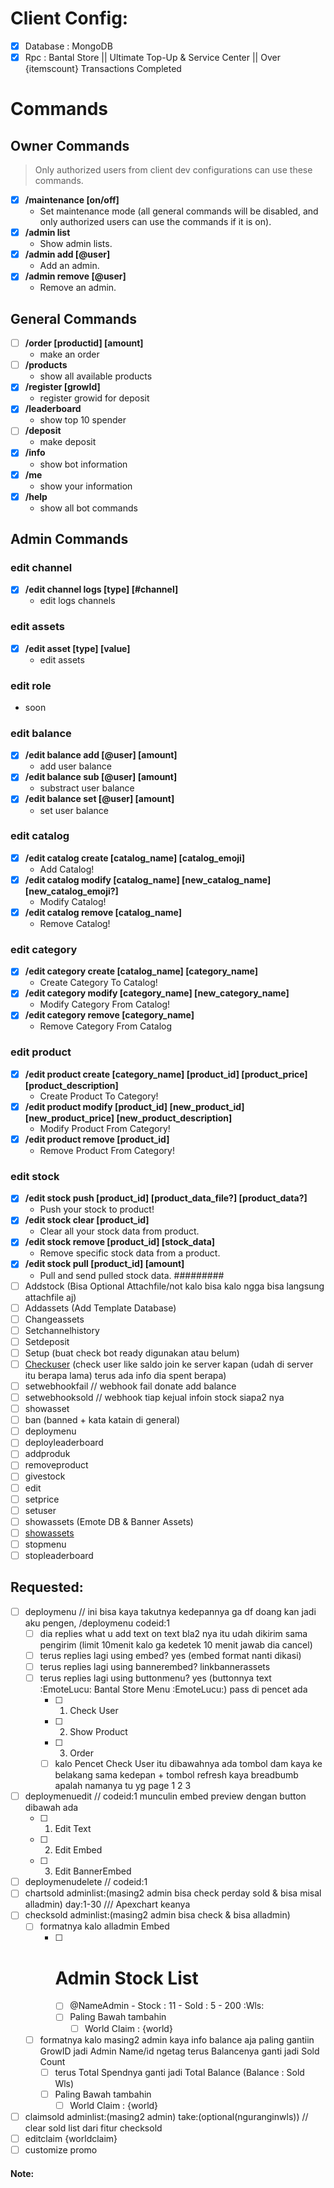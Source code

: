 # Client Config:
- [x] Database : MongoDB
- [x] Rpc : Bantal Store || Ultimate Top-Up & Service Center || Over {itemscount} Transactions Completed

# Commands

## Owner Commands
> Only authorized users from client dev configurations can use these commands.
- [x] **/maintenance [on/off]**
  - Set maintenance mode (all general commands will be disabled, and only authorized users can use the commands if it is on). 
- [x] **/admin list**
  - Show admin lists.
- [x] **/admin add [@user]** 
  - Add an admin.
- [x] **/admin remove [@user]** 
  - Remove an admin.

## General Commands
- [ ] **/order [productid] [amount]**
  - make an order
- [ ] **/products**
  - show all available products
- [x] **/register [growId]**
  - register growid for deposit
- [x] **/leaderboard**
  - show top 10 spender
- [ ] **/deposit**
  - make deposit
- [x] **/info**
  - show bot information
- [x] **/me**
  - show your information
- [x] **/help**
  - show all bot commands

## Admin Commands
### edit channel
- [x] **/edit channel logs [type] [#channel]**
  - edit logs channels
### edit assets
- [x] **/edit asset [type] [value]**
  - edit assets
### edit role
- soon
### edit balance
- [x] **/edit balance add [@user] [amount]**
  - add user balance
- [x] **/edit balance sub [@user] [amount]**
  - substract user balance
- [x] **/edit balance set [@user] [amount]**
  - set user balance
### edit catalog
- [x] **/edit catalog create [catalog_name] [catalog_emoji]**
  - Add Catalog!
- [x] **/edit catalog modify [catalog_name] [new_catalog_name] [new_catalog_emoji?]**
  - Modify Catalog!
- [x] **/edit catalog remove [catalog_name]**
  - Remove Catalog!
### edit category
- [x] **/edit category create [catalog_name] [category_name]**
  - Create Category To Catalog!
- [x] **/edit category modify [category_name] [new_category_name]**
  - Modify Category From Catalog!
- [x] **/edit category remove [category_name]**
  - Remove Category From Catalog
### edit product
- [x] **/edit product create [category_name] [product_id] [product_price] [product_description]**
  - Create Product To Category!
- [x] **/edit product modify [product_id] [new_product_id] [new_product_price] [new_product_description]**
  - Modify Product From Category!
- [x] **/edit product remove [product_id]**
  - Remove Product From Category!
### edit stock
- [x] **/edit stock push [product_id] [product_data_file?] [product_data?]**
  - Push your stock to product!
- [x] **/edit stock clear [product_id]**
  - Clear all your stock data from product.
- [x] **/edit stock remove [product_id] [stock_data]**
  - Remove specific stock data from a product.
- [x] **/edit stock pull [product_id] [amount]**
  - Pull and send pulled stock data.
#########
- [ ] Addstock (Bisa Optional Attachfile/not kalo bisa kalo ngga bisa langsung attachfile aj)
- [ ] Addassets (Add Template Database)
- [ ] Changeassets
- [ ] Setchannelhistory
- [ ] Setdeposit
- [ ] Setup (buat check bot ready digunakan atau belum)
- [ ] [Checkuser](https://discord.com/channels/1036152375091671140/1268954498542600388/1268954790927405149) (check user like saldo join ke server kapan (udah di server itu berapa lama) terus ada info dia spent berapa)
- [ ] setwebhookfail // webhook fail donate add balance
- [ ] setwebhooksold // webhook tiap kejual infoin stock siapa2 nya
- [ ] showasset
- [ ] ban (banned + kata katain di general)
- [ ] deploymenu
- [ ] deployleaderboard
- [ ] addproduk
- [ ] removeproduct
- [ ] givestock
- [ ] edit
- [ ] setprice
- [ ] setuser
- [ ] showassets (Emote DB & Banner Assets)
- [ ] [showassets](https://discord.com/channels/1036152375091671140/1268954498542600388/1268959033239539763)
- [ ] stopmenu
- [ ] stopleaderboard

## Requested:
- [ ] deploymenu // ini bisa kaya takutnya kedepannya ga df doang kan jadi aku pengen, /deploymenu codeid:1
  - [ ] dia replies what u add text on text bla2 nya itu udah dikirim sama pengirim (limit 10menit kalo ga kedetek 10 menit jawab dia cancel)
  - [ ] terus replies lagi using embed? yes (embed format nanti dikasi)
  - [ ] terus replies lagi using bannerembed? linkbannerassets
  - [ ] terus replies lagi using buttonmenu? yes (buttonnya text :EmoteLucu: Bantal Store Menu :EmoteLucu:) pass di pencet ada
    - [ ] 1. Check User
    - [ ] 2. Show Product
    - [ ] 3. Order
    - [ ] kalo Pencet Check User itu dibawahnya ada tombol dam kaya ke belakang sama kedepan + tombol refresh kaya breadbumb apalah namanya tu yg page 1 2 3
- [ ] deploymenuedit // codeid:1 munculin embed preview dengan button dibawah ada
  - [ ] 1. Edit Text
  - [ ] 2. Edit Embed
  - [ ] 3. Edit BannerEmbed
- [ ] deploymenudelete // codeid:1
- [ ] chartsold adminlist:(masing2 admin bisa check perday sold & bisa misal alladmin) day:1-30  /// Apexchart keanya
- [ ] checksold adminlist:(masing2 admin bisa check  & bisa alladmin)
  - [ ] formatnya kalo alladmin Embed
    - [ ] # Admin Stock List
      - [ ] @NameAdmin - Stock : 11 - Sold : 5 - 200 :Wls:
      - [ ] Paling Bawah tambahin
        - [ ] World Claim : {world}
  - [ ] formatnya kalo masing2 admin kaya info balance aja paling gantiin GrowID jadi Admin Name/id ngetag terus Balancenya ganti jadi Sold Count
    - [ ] terus Total Spendnya ganti jadi Total Balance (Balance : Sold Wls)
    - [ ] Paling Bawah tambahin
      - [ ] World Claim : {world}
- [ ] claimsold adminlist:(masing2 admin) take:(optional(nguranginwls)) // clear sold list dari fitur checksold
- [ ] editclaim {worldclaim}
- [ ] customize promo

#### Note:

